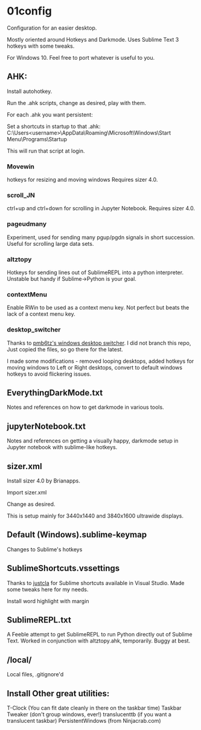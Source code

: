 # 01config
Configuration for an easier desktop.  

Mostly oriented around Hotkeys and Darkmode.  Uses Sublime Text 3 hotkeys with some tweaks.

For Windows 10.  Feel free to port whatever is useful to you.

## AHK:

Install autohotkey.

Run the .ahk scripts, change as desired, play with them.

For each .ahk you want persistent:

  Set a shortcuts in startup to that .ahk:
    C:\Users\<username>\AppData\Roaming\Microsoft\Windows\Start Menu\Programs\Startup

This will run that script at login.

### Movewin
hotkeys for resizing and moving windows Requires sizer 4.0.

### scroll_JN
ctrl+up and ctrl+down for scrolling in Jupyter Notebook.  Requires sizer 4.0.

### pageudmany
Experiment, used for sending many pgup/pgdn signals in short succession.  Useful for scrolling large data sets.

### altztopy
Hotkeys for sending lines out of SublimeREPL into a python interpreter.  Unstable but handy if Sublime->Python is your goal.

### contextMenu
Enable RWin to be used as a context menu key.  Not perfect but beats the lack of a context menu key.

### desktop_switcher
Thanks to [pmb6tz's windows desktop switcher](https://github.com/pmb6tz/windows-desktop-switcher/).  I did not branch this repo, Just copied the files, so go there for the latest.

I made some modifications - removed looping desktops, added hotkeys for moving windows to Left or Right desktops, convert to default windows hotkeys to avoid flickering issues.

## EverythingDarkMode.txt

Notes and references on how to get darkmode in various tools.

## jupyterNotebook.txt

Notes and references on getting a visually happy, darkmode setup in Jupyter notebook with sublime-like hotkeys.

## sizer.xml

Install sizer 4.0 by Brianapps.

Import sizer.xml

Change as desired.

This is setup mainly for 3440x1440 and 3840x1600 ultrawide displays.

## Default (Windows).sublime-keymap
Changes to Sublime's hotkeys

## SublimeShortcuts.vssettings
Thanks to [justcla](https://github.com/justcla/SublimeVS) for Sublime shortcuts available in Visual Studio.  Made some tweaks here for my needs.

Install word highlight with margin 

## SublimeREPL.txt
A Feeble attempt to get SublimeREPL to run Python directly out of Sublime Text.  Worked in conjunction with altztopy.ahk, temporarily.  Buggy at best.

## /local/
Local files, .gitignore'd


## Install Other great utilities:
T-Clock (You can fit date cleanly in there on the taskbar time)
Taskbar Tweaker (don't group windows, ever!)
translucenttb (if you want a translucent taskbar)
PersistentWindows (from Ninjacrab.com)




